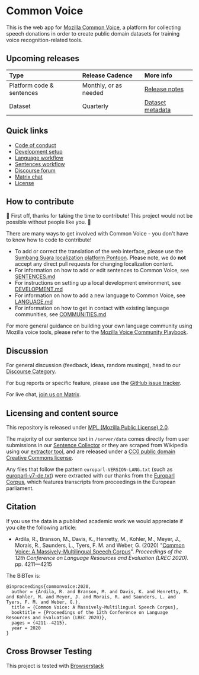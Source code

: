 # Common Voice

This is the web app for [Mozilla Common Voice](https://commonvoice.mozilla.org), a platform for collecting speech donations in order to create public domain datasets for training voice recognition-related tools.

## Upcoming releases

| Type             | Release Cadence  | More info      |
| :--------------- |:---------------|:---------------|
| Platform code & sentences | Monthly, or as needed | [Release notes](https://github.com/common-voice/common-voice/releases) |
| Dataset          | Quarterly | [Dataset metadata](https://github.com/common-voice/cv-dataset/) |

## Quick links

- [Code of conduct](./docs/CODE_OF_CONDUCT.md)
- [Development setup](./docs/DEVELOPMENT.md)
- [Language workflow](./docs/LANGUAGE.md)
- [Sentences workflow](./docs/SENTENCES.md)
- [Discourse forum](https://discourse.mozilla-community.org/c/voice)
- [Matrix chat](https://chat.mozilla.org/#/room/#common-voice:mozilla.org)
- [License](./LICENSE)

## How to contribute

🎉 First off, thanks for taking the time to contribute! This project would not be possible without people like you. 🎉

There are many ways to get involved with Common Voice - you don't have to know how to code to contribute!

- To add or correct the translation of the web interface, please use the [Sumbang Suara localization platform Pontoon](https://pontoon.sumbangsuara.org/projects/common-voice/). Please note, we do **not** accept any direct pull requests for changing localization content.
- For information on how to add or edit sentences to Common Voice, see [SENTENCES.md](./docs/SENTENCES.md)
- For instructions on setting up a local development environment, see [DEVELOPMENT.md](./docs/DEVELOPMENT.md)
- For information on how to add a new language to Common Voice, see [LANGUAGE.md](./docs/LANGUAGE.md)
- For information on how to get in contact with existing language communities, see [COMMUNITIES.md](./docs/COMMUNITIES.md)

For more general guidance on building your own language community using Mozilla voice tools, please refer to the [Mozilla Voice Community Playbook](https://common-voice.github.io/community-playbook/).

## Discussion

For general discussion (feedback, ideas, random musings), head to our [Discourse Category](https://discourse.mozilla-community.org/c/voice).

For bug reports or specific feature, please use the [GitHub issue tracker](https://github.com/mozilla/common-voice/issues).

For live chat, [join us on Matrix](https://chat.mozilla.org/#/room/#common-voice:mozilla.org).

## Licensing and content source

This repository is released under [MPL (Mozilla Public License) 2.0](LICENSE).

The majority of our sentence text in `/server/data` comes directly from user submissions in our [Sentence Collector](https://github.com/Common-Voice/sentence-collector/) or they are scraped from Wikipedia using our [extractor tool](https://github.com/Common-Voice/cv-sentence-extractor), and are released under a [CC0 public domain Creative Commons license](https://creativecommons.org/share-your-work/public-domain/cc0/).

Any files that follow the pattern `europarl-VERSION-LANG.txt` (such as [europarl-v7-de.txt](https://github.com/mozilla/common-voice/blob/main/server/data/de/europarl-v7-de.txt)) were extracted with our thanks from the [Europarl Corpus](http://www.statmt.org/europarl/), which features transcripts from proceedings in the European parliament.

## Citation

If you use the data in a published academic work we would appreciate if you cite the following article:

- Ardila, R., Branson, M., Davis, K., Henretty, M., Kohler, M., Meyer, J., Morais, R., Saunders, L., Tyers, F. M. and Weber, G. (2020) "[Common Voice: A Massively-Multilingual Speech Corpus](https://arxiv.org/abs/1912.06670)". _Proceedings of the 12th Conference on Language Resources and Evaluation (LREC 2020)._ pp. 4211—4215

The BiBTex is:

```
@inproceedings{commonvoice:2020,
  author = {Ardila, R. and Branson, M. and Davis, K. and Henretty, M. and Kohler, M. and Meyer, J. and Morais, R. and Saunders, L. and Tyers, F. M. and Weber, G.},
  title = {Common Voice: A Massively-Multilingual Speech Corpus},
  booktitle = {Proceedings of the 12th Conference on Language Resources and Evaluation (LREC 2020)},
  pages = {4211--4215},
  year = 2020
}
```

## Cross Browser Testing
This project is tested with [Browserstack](https://email.browserstack.com/c/eJwkyrGSgyAQANCv0Q5nQQUsKK7Jb9ws7BKZoCSA40y-_orrH7nVr2RGdlLbWSsLVo2789pu2kgPwISB_AwbgJUWMEYdDIzJ6WVFBbNUKxr5K1kqDAa9UhyD3TZjaZ1aIn6lj4iVPxefXUQS70JXY2xdigPTOQufLxZ6IR8tea3Fs7_8d1iAD0x5ipXbTtxeUyjHmN3e-3uYfwb1GNTjvu_J13I3rq1j-DfVHSnsnDNfwwJH-aacMZbrJOypnFOpz78AAAD__4I2T84)
